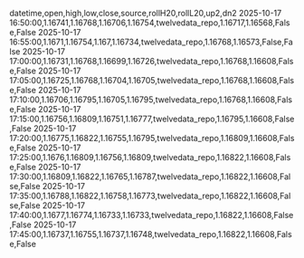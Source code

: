 datetime,open,high,low,close,source,rollH20,rollL20,up2,dn2
2025-10-17 16:50:00,1.16741,1.16768,1.16706,1.16754,twelvedata_repo,1.16717,1.16568,False,False
2025-10-17 16:55:00,1.1671,1.16754,1.167,1.16734,twelvedata_repo,1.16768,1.16573,False,False
2025-10-17 17:00:00,1.16731,1.16768,1.16699,1.16726,twelvedata_repo,1.16768,1.16608,False,False
2025-10-17 17:05:00,1.16725,1.16768,1.16704,1.16705,twelvedata_repo,1.16768,1.16608,False,False
2025-10-17 17:10:00,1.16706,1.16795,1.16705,1.16795,twelvedata_repo,1.16768,1.16608,False,False
2025-10-17 17:15:00,1.16756,1.16809,1.16751,1.16777,twelvedata_repo,1.16795,1.16608,False,False
2025-10-17 17:20:00,1.16775,1.16822,1.16755,1.16795,twelvedata_repo,1.16809,1.16608,False,False
2025-10-17 17:25:00,1.1676,1.16809,1.16756,1.16809,twelvedata_repo,1.16822,1.16608,False,False
2025-10-17 17:30:00,1.16809,1.16822,1.16765,1.16787,twelvedata_repo,1.16822,1.16608,False,False
2025-10-17 17:35:00,1.16788,1.16822,1.16758,1.16773,twelvedata_repo,1.16822,1.16608,False,False
2025-10-17 17:40:00,1.1677,1.16774,1.16733,1.16733,twelvedata_repo,1.16822,1.16608,False,False
2025-10-17 17:45:00,1.16737,1.16755,1.16737,1.16748,twelvedata_repo,1.16822,1.16608,False,False
